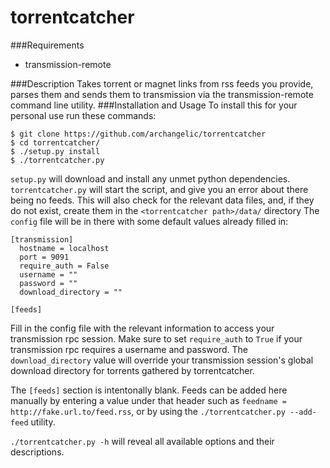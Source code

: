 torrentcatcher
===========
###Requirements
* transmission-remote

###Description
Takes torrent or magnet links from rss feeds you provide, parses them and sends them to transmission via the transmission-remote command line utility.
###Installation and Usage
To install this for your personal use run these commands:
```
$ git clone https://github.com/archangelic/torrentcatcher
$ cd torrentcatcher/
$ ./setup.py install
$ ./torrentcatcher.py
```
`setup.py` will download and install any unmet python dependencies.
`torrentcatcher.py` will start the script, and give you an error about there being no feeds.
This will also check for the relevant data files, and, if they do not exist, create them in the `<torrentcatcher path>/data/` directory
The `config` file will be in there with some default values already filled in:
```
[transmission]
  hostname = localhost
  port = 9091
  require_auth = False
  username = ""
  password = ""
  download_directory = ""

[feeds]
```
Fill in the config file with the relevant information to access your transmission rpc session. Make sure to set `require_auth` to `True` if your transmission rpc requires a username and password.
The `download_directory` value will override your transmission session's global download directory for torrents gathered by torrentcatcher.

The `[feeds]` section is intentonally blank. Feeds can be added here manually by entering a value under that header such as `feedname = http://fake.url.to/feed.rss`, or by using the `./torrentcatcher.py --add-feed` utility.

`./torrentcatcher.py -h` will reveal all available options and their descriptions.
